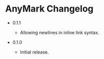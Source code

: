 AnyMark Changelog
==============

*	0.1.1

	*	Allowing newlines in inline link syntax.

*	0.1.0

	*	Initial release.